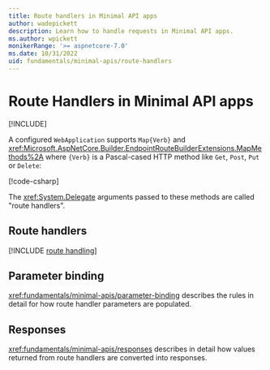 ```yaml
---
title: Route handlers in Minimal API apps
author: wadepickett
description: Learn how to handle requests in Minimal API apps.
ms.author: wpickett
monikerRange: '>= aspnetcore-7.0'
ms.date: 10/31/2022
uid: fundamentals/minimal-apis/route-handlers
---
```


# Route Handlers in Minimal API apps

[!INCLUDE[](~/includes/not-latest-version.md)]

A configured `WebApplication` supports `Map{Verb}` and <xref:Microsoft.AspNetCore.Builder.EndpointRouteBuilderExtensions.MapMethods%2A> where `{Verb}` is a Pascal-cased HTTP method like `Get`, `Post`, `Put` or `Delete`:

[!code-csharp[](7.0-samples/WebMinAPIs/Program.cs?name=snippet_r1)]

The <xref:System.Delegate> arguments passed to these methods are called "route handlers".

## Route handlers

[!INCLUDE [route handling](includes/route-handlers.md)]

## Parameter binding

<xref:fundamentals/minimal-apis/parameter-binding> describes the rules in detail for how route handler parameters are populated.

## Responses

<xref:fundamentals/minimal-apis/responses> describes in detail how values returned from route handlers are converted into responses.
